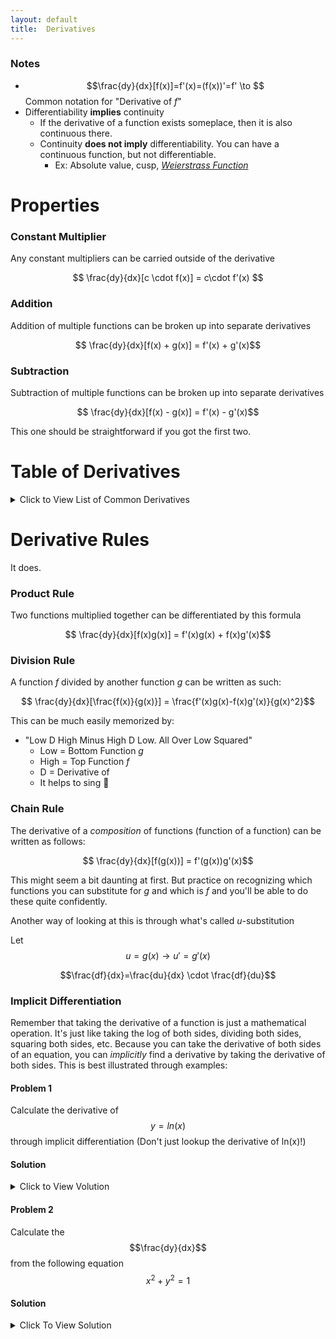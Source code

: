 ```yaml
---
layout: default
title:  Derivatives
---
```

### Notes
-   $$\frac{dy}{dx}[f(x)]=f'(x)=(f(x))'=f' \to $$ Common notation for "Derivative of *f*"
-   Differentiability **implies** continuity
    -   If the derivative of a function exists someplace, then it is also continuous there.
    -   Continuity **does not imply** differentiability. You can have a continuous function, but not differentiable.
        -   Ex: Absolute value, cusp, [*Weierstrass Function*](https://en.wikipedia.org/wiki/Weierstrass_function "Wow...")

# Properties
### Constant Multiplier
Any constant multipliers can be carried outside of the derivative

$$ \frac{dy}{dx}[c \cdot f(x)] = c\cdot f'(x) $$

### Addition
Addition of multiple functions can be broken up into separate derivatives

$$ \frac{dy}{dx}[f(x) + g(x)] = f'(x) + g'(x)$$

### Subtraction
Subtraction of multiple functions can be broken up into separate derivatives

$$ \frac{dy}{dx}[f(x) - g(x)] = f'(x) - g'(x)$$

This one should be straightforward if you got the first two.

# Table of Derivatives
<details>
<summary>Click to View List of Common Derivatives</summary>
$$ \frac{dy}{dx}[c]=0 $$

$$ \frac{dy}{dx}[x^n]=nx^{n-1} $$

$$ \frac{dy}{dx}[c^x]=c^x \cdot ln(c) $$

$$ \frac{dy}{dx}[ln(x)]=\frac{1}{x} $$

$$ \frac{dy}{dx}[sin(x)]=cos(x) $$

$$ \frac{dy}{dx}[cos(x)]=-sin(x) $$

$$ \frac{dy}{dx}[tan(x)]=sec^2(x) $$

$$ \frac{dy}{dx}[csc(x)]=-csc(x)cot(x) $$

$$ \frac{dy}{dx}[sec(x)]=sec(x)tan(x) $$

$$ \frac{dy}{dx}[cot(x)]=-csc^2(x) $$

$$ \frac{dy}{dx}[sin^{-1}(x)]=\frac{1}{\sqrt(1-x^2)} $$

$$ \frac{dy}{dx}[cos^{-1}(x)]=\frac{-1}{\sqrt(1-x^2)} $$

$$ \frac{dy}{dx}[tan^{-1}(x)]=\frac{1}{1+x^2} $$

$$ \frac{dy}{dx}[csc^{-1}(x)]=\frac{-1}{|x|\sqrt(x^2-1)} $$

$$ \frac{dy}{dx}[sec^{-1}(x)]=\frac{-1}{|x|\sqrt(x^2-1)} $$

$$ \frac{dy}{dx}[cot^{-1}(x)]=\frac{-1}{1+x^2} $$

Most of the derivatives that you will run into can just be a composition of these derivatives and a composition of various derivative rules.
</details>

# Derivative Rules
It does.

### Product Rule
Two functions multiplied together can be differentiated by this formula

$$ \frac{dy}{dx}[f(x)g(x)] = f'(x)g(x) + f(x)g'(x)$$

### Division Rule
A function *f* divided by another function *g* can be written as such:

$$ \frac{dy}{dx}[\frac{f(x)}{g(x)}] = \frac{f'(x)g(x)-f(x)g'(x)}{g(x)^2}$$

This can be much easily memorized by:
-   "Low D High Minus High D Low. All Over Low Squared"
    -   Low = Bottom Function *g*
    -   High = Top Function *f*
    -   D = Derivative of
    -   It helps to sing :musical_note:

### Chain Rule
The derivative of a *composition* of functions (function of a function) can be written as follows:

$$ \frac{dy}{dx}[f(g(x))] = f'(g(x))g'(x)$$

This might seem a bit daunting at first. But practice on recognizing which functions you can substitute for *g* and which is *f* and you'll be able to do these quite confidently.

Another way of looking at this is through what's called *u*-substitution

Let $$u=g(x) \to u'=g'(x)$$

$$\frac{df}{dx}=\frac{du}{dx} \cdot \frac{df}{du}$$

### Implicit Differentiation
Remember that taking the derivative of a function is just a mathematical operation. It's just like taking the log of both sides, dividing both sides, squaring both sides, etc. Because you can take the derivative of both sides of an equation, you can *implicitly* find a derivative by taking the derivative of both sides. This is best illustrated through examples:

#### Problem 1
Calculate the derivative of $$y=ln(x)$$ through implicit differentiation (Don't just lookup the derivative of ln(x)!)

#### Solution
<details>
<summary>Click to View Volution</summary>
$$e^y=e^{ln(x)}$$ (Raise both sides to the e power to cancel out the logarithm)

$$e^y=x$$ (These two functions look easy to differentiate)

$$\frac{d}{dx}[e^y=x]$$ (Take the derivative of both sides of the equation)

$$\frac{dy}{dx} \cdot e^y = 1$$ (This step is probably the most daunting. Just remember that this is just the *chain rule*. If we take the derivative of a function, we have to multiply it by the derivative of the inside. Hence, $$\frac{d}{dx}[e^y]=e^yy'$$)

$$\frac{dy}{dx}=\frac{1}{e^y}$$ (Divide both sides by $$e^y$$)

$$\frac{dy}{dx}=\frac{1}{x}$$ (Remember from the second step, $$e^y=x$$)

We're done! The derivative of $$ln(x)$$ is $$\frac{1}{x}$$
</details>

#### Problem 2
Calculate the $$\frac{dy}{dx}$$ from the following equation $$x^2+y^2=1$$

#### Solution
<details>
<summary>Click To View Solution</summary>
You might recognize that this is the equation for a circle with radius 1. (Think later about what the derivative means for this after we finish!)

$$\frac{d}{dx}[x^2+y^2=1]$$ (Implicit differentiation)

$$2x+2y\cdot \frac{dy}{dx}=0$$ (Derivative of Polynomial, Chain Rule, and Derivative of Constant)

$$2y \cdot \frac{dy}{dx}=-2x$$ (Move terms)

$$\frac{dy}{dx}=-\frac{2x}{2y}$$ (Move terms x2)

$$\frac{dy}{dx}=-\frac{x}{y}$$ (Simplify)

And we're done! The derivative of y is $$-\frac{x}{y}$$. What does this mean through? This means that the rate of change for a circle is dependent on both the x position and y position of the point.

</details>